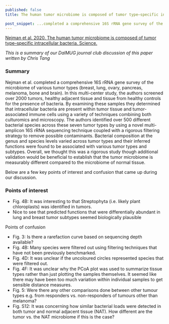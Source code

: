```yaml
---
published: false
title: The human tumor microbiome is composed of tumor type–specific intracellular bacteria

post_snippet: ...completed a comprehensive 16S rRNA gene survey of the microbiome of various tumor types (breast, lung, ovary, pancreas, melanoma, bone and brain).
---
```


[Nejman et al. 2020. The human tumor microbiome is composed of tumor type–specific intracellular bacteria. Science.](https://science.sciencemag.org/content/368/6494/973)

_This is a summary of our DalMUG journal club discussion of this paper written by Chris Tang_


### Summary
Nejman et al. completed a comprehensive 16S rRNA gene survey of the microbiome of various tumor types (breast, lung, ovary, pancreas, melanoma, bone and brain). In this multi-center study, the authors screened over 2000 tumors, healthy adjacent tissue and tissue from healthy controls for the presence of bacteria. By examining these samples they determined that intracellular bacteria are present within tumor tissue and tumor-associated immune cells using a variety of techniques combining both culturomics and microscopy. The authors identified over 500 different bacterial species across these seven tumor types by using a novel multi-amplicon 16S rRNA sequencing technique coupled with a rigorous filtering strategy to remove possible contaminants. Bacterial composition at the genus and species levels varied across tumor types and their inferred functions were found to be associated with various tumor types and subtypes. Overall, we thought this was a rigorous study though additional validation would be beneficial to establish that the tumor microbiome is measurably different compared to the microbiome of normal tissue.

Below are a few key points of interest and confusion that came up during our discussion.


### Points of interest
- Fig. 4B: It was interesting to that Streptophyta (i.e. likely plant chloroplasts) was identified in tumors.
- Nice to see that predicted functions that were differentially abundant in lung and breast tumor subtypes seemed biologically plausible

Points of confusion
- Fig. 3: Is there a rarefaction curve based on sequencing depth available?
- Fig. 4B: Many species were filtered out using filtering techniques that have not been previously benchmarked.
- Fig. 4D: It was unclear if the uncoloured circles represented species that were filtered out.
- Fig. 4F: It was unclear why the PCoA plot was used to summarize tissue types rather than just plotting the samples themselves. It seemed like there may have been too much variation within individual samples to get sensible distance measures.
- Fig. 5: Were there any other comparisons done between other tumour types e.g. from responders vs. non-responders of tumours other than melanoma?
- Fig. S12: It was concerning how similar bacterial loads were detected in both tumor and normal adjacent tissue (NAT). How different are the tumor vs. the NAT microbiome if this is the case?

